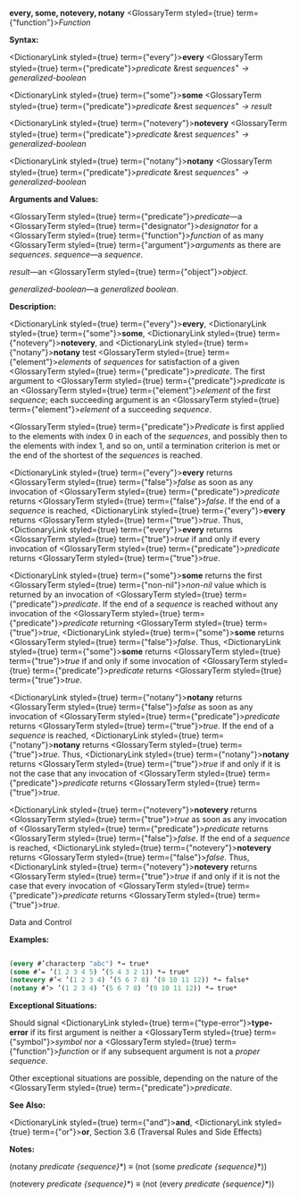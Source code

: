 **every, some, notevery, notany** <GlossaryTerm styled={true} term={"function"}><i>Function</i></GlossaryTerm> 



**Syntax:** 



<DictionaryLink styled={true} term={"every"}><b>every</b></DictionaryLink> <GlossaryTerm styled={true} term={"predicate"}><i>predicate</i></GlossaryTerm> &amp;rest *sequences*<sup>+</sup> *→ generalized-boolean* 



<DictionaryLink styled={true} term={"some"}><b>some</b></DictionaryLink> <GlossaryTerm styled={true} term={"predicate"}><i>predicate</i></GlossaryTerm> &amp;rest *sequences*<sup>+</sup> *→ result* 



<DictionaryLink styled={true} term={"notevery"}><b>notevery</b></DictionaryLink> <GlossaryTerm styled={true} term={"predicate"}><i>predicate</i></GlossaryTerm> &amp;rest *sequences*<sup>+</sup> *→ generalized-boolean* 



<DictionaryLink styled={true} term={"notany"}><b>notany</b></DictionaryLink> <GlossaryTerm styled={true} term={"predicate"}><i>predicate</i></GlossaryTerm> &amp;rest *sequences*<sup>+</sup> *→ generalized-boolean* 



**Arguments and Values:** 



<GlossaryTerm styled={true} term={"predicate"}><i>predicate</i></GlossaryTerm>—a <GlossaryTerm styled={true} term={"designator"}><i>designator</i></GlossaryTerm> for a <GlossaryTerm styled={true} term={"function"}><i>function</i></GlossaryTerm> of as many <GlossaryTerm styled={true} term={"argument"}><i>arguments</i></GlossaryTerm> as there are *sequences*. *sequence*—a *sequence*. 



*result*—an <GlossaryTerm styled={true} term={"object"}><i>object</i></GlossaryTerm>. 



*generalized-boolean*—a *generalized boolean*. 



**Description:** 



<DictionaryLink styled={true} term={"every"}><b>every</b></DictionaryLink>, <DictionaryLink styled={true} term={"some"}><b>some</b></DictionaryLink>, <DictionaryLink styled={true} term={"notevery"}><b>notevery</b></DictionaryLink>, and <DictionaryLink styled={true} term={"notany"}><b>notany</b></DictionaryLink> test <GlossaryTerm styled={true} term={"element"}><i>elements</i></GlossaryTerm> of *sequences* for satisfaction of a given <GlossaryTerm styled={true} term={"predicate"}><i>predicate</i></GlossaryTerm>. The first argument to <GlossaryTerm styled={true} term={"predicate"}><i>predicate</i></GlossaryTerm> is an <GlossaryTerm styled={true} term={"element"}><i>element</i></GlossaryTerm> of the first *sequence*; each succeeding argument is an <GlossaryTerm styled={true} term={"element"}><i>element</i></GlossaryTerm> of a succeeding *sequence*. 



<GlossaryTerm styled={true} term={"predicate"}><i>Predicate</i></GlossaryTerm> is first applied to the elements with index 0 in each of the *sequences*, and possibly then to the elements with index 1, and so on, until a termination criterion is met or the end of the shortest of the *sequences* is reached. 



<DictionaryLink styled={true} term={"every"}><b>every</b></DictionaryLink> returns <GlossaryTerm styled={true} term={"false"}><i>false</i></GlossaryTerm> as soon as any invocation of <GlossaryTerm styled={true} term={"predicate"}><i>predicate</i></GlossaryTerm> returns <GlossaryTerm styled={true} term={"false"}><i>false</i></GlossaryTerm>. If the end of a *sequence* is reached, <DictionaryLink styled={true} term={"every"}><b>every</b></DictionaryLink> returns <GlossaryTerm styled={true} term={"true"}><i>true</i></GlossaryTerm>. Thus, <DictionaryLink styled={true} term={"every"}><b>every</b></DictionaryLink> returns <GlossaryTerm styled={true} term={"true"}><i>true</i></GlossaryTerm> if and only if every invocation of <GlossaryTerm styled={true} term={"predicate"}><i>predicate</i></GlossaryTerm> returns <GlossaryTerm styled={true} term={"true"}><i>true</i></GlossaryTerm>. 



<DictionaryLink styled={true} term={"some"}><b>some</b></DictionaryLink> returns the first <GlossaryTerm styled={true} term={"non-nil"}><i>non-nil</i></GlossaryTerm> value which is returned by an invocation of <GlossaryTerm styled={true} term={"predicate"}><i>predicate</i></GlossaryTerm>. If the end of a *sequence* is reached without any invocation of the <GlossaryTerm styled={true} term={"predicate"}><i>predicate</i></GlossaryTerm> returning <GlossaryTerm styled={true} term={"true"}><i>true</i></GlossaryTerm>, <DictionaryLink styled={true} term={"some"}><b>some</b></DictionaryLink> returns <GlossaryTerm styled={true} term={"false"}><i>false</i></GlossaryTerm>. Thus, <DictionaryLink styled={true} term={"some"}><b>some</b></DictionaryLink> returns <GlossaryTerm styled={true} term={"true"}><i>true</i></GlossaryTerm> if and only if some invocation of <GlossaryTerm styled={true} term={"predicate"}><i>predicate</i></GlossaryTerm> returns <GlossaryTerm styled={true} term={"true"}><i>true</i></GlossaryTerm>. 



<DictionaryLink styled={true} term={"notany"}><b>notany</b></DictionaryLink> returns <GlossaryTerm styled={true} term={"false"}><i>false</i></GlossaryTerm> as soon as any invocation of <GlossaryTerm styled={true} term={"predicate"}><i>predicate</i></GlossaryTerm> returns <GlossaryTerm styled={true} term={"true"}><i>true</i></GlossaryTerm>. If the end of a *sequence* is reached, <DictionaryLink styled={true} term={"notany"}><b>notany</b></DictionaryLink> returns <GlossaryTerm styled={true} term={"true"}><i>true</i></GlossaryTerm>. Thus, <DictionaryLink styled={true} term={"notany"}><b>notany</b></DictionaryLink> returns <GlossaryTerm styled={true} term={"true"}><i>true</i></GlossaryTerm> if and only if it is not the case that any invocation of <GlossaryTerm styled={true} term={"predicate"}><i>predicate</i></GlossaryTerm> returns <GlossaryTerm styled={true} term={"true"}><i>true</i></GlossaryTerm>. 



<DictionaryLink styled={true} term={"notevery"}><b>notevery</b></DictionaryLink> returns <GlossaryTerm styled={true} term={"true"}><i>true</i></GlossaryTerm> as soon as any invocation of <GlossaryTerm styled={true} term={"predicate"}><i>predicate</i></GlossaryTerm> returns <GlossaryTerm styled={true} term={"false"}><i>false</i></GlossaryTerm>. If the end of a *sequence* is reached, <DictionaryLink styled={true} term={"notevery"}><b>notevery</b></DictionaryLink> returns <GlossaryTerm styled={true} term={"false"}><i>false</i></GlossaryTerm>. Thus, <DictionaryLink styled={true} term={"notevery"}><b>notevery</b></DictionaryLink> returns <GlossaryTerm styled={true} term={"true"}><i>true</i></GlossaryTerm> if and only if it is not the case that every invocation of <GlossaryTerm styled={true} term={"predicate"}><i>predicate</i></GlossaryTerm> returns <GlossaryTerm styled={true} term={"true"}><i>true</i></GlossaryTerm>. 



Data and Control 











**Examples:**
```lisp

(every #’characterp "abc") *→ true* 
(some #’= ’(1 2 3 4 5) ’(5 4 3 2 1)) *→ true* 
(notevery #’< ’(1 2 3 4) ’(5 6 7 8) ’(9 10 11 12)) *→ false* 
(notany #’> ’(1 2 3 4) ’(5 6 7 8) ’(9 10 11 12)) *→ true* 

```
**Exceptional Situations:** 



Should signal <DictionaryLink styled={true} term={"type-error"}><b>type-error</b></DictionaryLink> if its first argument is neither a <GlossaryTerm styled={true} term={"symbol"}><i>symbol</i></GlossaryTerm> nor a <GlossaryTerm styled={true} term={"function"}><i>function</i></GlossaryTerm> or if any subsequent argument is not a *proper sequence*. 



Other exceptional situations are possible, depending on the nature of the <GlossaryTerm styled={true} term={"predicate"}><i>predicate</i></GlossaryTerm>. 



**See Also:** 



<DictionaryLink styled={true} term={"and"}><b>and</b></DictionaryLink>, <DictionaryLink styled={true} term={"or"}><b>or</b></DictionaryLink>, Section 3.6 (Traversal Rules and Side Effects) 



**Notes:** 



(notany *predicate \{sequence\}*\*) *≡* (not (some *predicate \{sequence\}*\*)) 



(notevery *predicate \{sequence\}*\*) *≡* (not (every *predicate \{sequence\}*\*)) 



